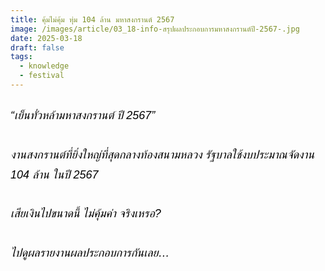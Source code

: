 ```yaml
---
title: คุ้มไม่คุ้ม ทุ่ม 104 ล้าน มหาสงกรานต์ 2567
image: /images/article/03_18-info-สรุปผลประกอบการมหาสงกรานต์ปี-2567-.jpg
date: 2025-03-18
draft: false
tags:
  - knowledge
  - festival
---
```

<style>
    body {
        color: black;
    }

    h3 {
        color: #ca2031;
        font-family: "IBM Plex Sans Thai", sans-serif;
        font-weight: bold;
        font-size: 26px;
        line-height: 1.8;
    }

    h4 {
        color: black;
        font-family: "IBM Plex Sans Thai", sans-serif;
        font-weight: bold;
        font-size: 20px;
        line-height: 1.8;
    }

h5 {
        color: black;
        font-family: "sarabun", sans-serif;
        font-weight: lighter;
        font-size: 18px;
        line-height: 1.8;
    }
</style>

##### “เย็นทั่วหล้ามหาสงกรานต์ ปี 2567”

##### งานสงกรานต์ที่ยิ่งใหญ่ที่สุดกลางท้องสนามหลวง รัฐบาลใช้งบประมาณจัดงาน 104 ล้าน ในปี 2567

##### เสียเงินไปขนาดนี้ ไม่คุ้มค่า จริงเหรอ? 

##### ไปดูผลรายงานผลประกอบการกันเลย…
